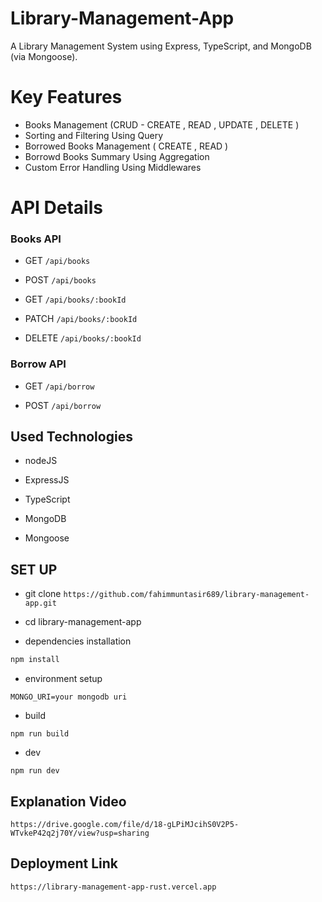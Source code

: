 # Library-Management-App
A Library Management System using Express, TypeScript, and MongoDB (via Mongoose).


#  Key Features
- Books Management (CRUD - CREATE , READ , UPDATE , DELETE )
- Sorting and Filtering Using Query
- Borrowed Books Management ( CREATE , READ )
- Borrowd Books Summary Using Aggregation
- Custom Error Handling Using Middlewares

# API Details
### Books API

- GET `/api/books`  <br>

- POST `/api/books` <br>

- GET `/api/books/:bookId`  <br>

- PATCH `/api/books/:bookId`  <br>

- DELETE `/api/books/:bookId` <br>

### Borrow API 

- GET `/api/borrow` <br>

- POST `/api/borrow` <br>

## Used Technologies

- nodeJS <br>

- ExpressJS <br>

- TypeScript <br>

- MongoDB <br>

- Mongoose 

## SET UP

- git clone `https://github.com/fahimmuntasir689/library-management-app.git` <br>

- cd library-management-app

- dependencies installation

```bash
npm install
```
- environment setup
```
MONGO_URI=your mongodb uri
```
- build
```
npm run build
```
- dev
```
npm run dev
```
## Explanation Video

```
https://drive.google.com/file/d/18-gLPiMJcihS0V2P5-WTvkeP42q2j70Y/view?usp=sharing
```

## Deployment Link

```
https://library-management-app-rust.vercel.app
```


